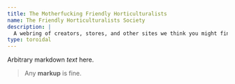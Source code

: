 ```yaml
---
title: The Motherfucking Friendly Horticulturalists
name: The Friendly Horticulturalists Society
description: |
  A webring of creators, stores, and other sites we think you might find interesting.
type: toroidal
---
```


Arbitrary markdown _text_ here.

> Any **markup** is fine.